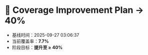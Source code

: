 # 🚀 Coverage Improvement Plan → 40%

- 基线时间：2025-09-27 03:06:37
- 当前覆盖率：**7.7%**
- 阶段目标：**提升至 ≥ 40%**
